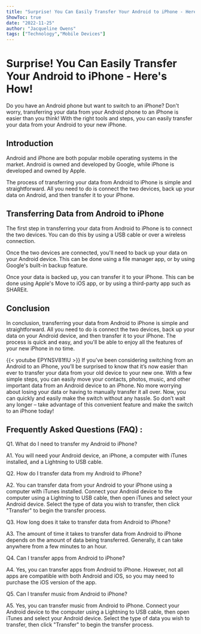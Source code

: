 ```yaml
---
title: "Surprise! You Can Easily Transfer Your Android to iPhone - Here's How!"
ShowToc: true 
date: "2022-11-25"
author: "Jacqueline Owens" 
tags: ["Technology","Mobile Devices"]
---
```

# Surprise! You Can Easily Transfer Your Android to iPhone - Here's How!

Do you have an Android phone but want to switch to an iPhone? Don't worry, transferring your data from your Android phone to an iPhone is easier than you think! With the right tools and steps, you can easily transfer your data from your Android to your new iPhone.

## Introduction

Android and iPhone are both popular mobile operating systems in the market. Android is owned and developed by Google, while iPhone is developed and owned by Apple.

The process of transferring your data from Android to iPhone is simple and straightforward. All you need to do is connect the two devices, back up your data on Android, and then transfer it to your iPhone.

## Transferring Data from Android to iPhone

The first step in transferring your data from Android to iPhone is to connect the two devices. You can do this by using a USB cable or over a wireless connection.

Once the two devices are connected, you'll need to back up your data on your Android device. This can be done using a file manager app, or by using Google's built-in backup feature.

Once your data is backed up, you can transfer it to your iPhone. This can be done using Apple's Move to iOS app, or by using a third-party app such as SHAREit.

## Conclusion

In conclusion, transferring your data from Android to iPhone is simple and straightforward. All you need to do is connect the two devices, back up your data on your Android device, and then transfer it to your iPhone. The process is quick and easy, and you'll be able to enjoy all the features of your new iPhone in no time.

{{< youtube EPYNSV81fIU >}} 
If you’ve been considering switching from an Android to an iPhone, you’ll be surprised to know that it’s now easier than ever to transfer your data from your old device to your new one. With a few simple steps, you can easily move your contacts, photos, music, and other important data from an Android device to an iPhone. No more worrying about losing your data or having to manually transfer it all over. Now, you can quickly and easily make the switch without any hassle. So don’t wait any longer – take advantage of this convenient feature and make the switch to an iPhone today!

## Frequently Asked Questions (FAQ) :
Q1. What do I need to transfer my Android to iPhone?

A1. You will need your Android device, an iPhone, a computer with iTunes installed, and a Lightning to USB cable.

Q2. How do I transfer data from my Android to iPhone?

A2. You can transfer data from your Android to your iPhone using a computer with iTunes installed. Connect your Android device to the computer using a Lightning to USB cable, then open iTunes and select your Android device. Select the type of data you wish to transfer, then click "Transfer" to begin the transfer process.

Q3. How long does it take to transfer data from Android to iPhone?

A3. The amount of time it takes to transfer data from Android to iPhone depends on the amount of data being transferred. Generally, it can take anywhere from a few minutes to an hour.

Q4. Can I transfer apps from Android to iPhone?

A4. Yes, you can transfer apps from Android to iPhone. However, not all apps are compatible with both Android and iOS, so you may need to purchase the iOS version of the app.

Q5. Can I transfer music from Android to iPhone?

A5. Yes, you can transfer music from Android to iPhone. Connect your Android device to the computer using a Lightning to USB cable, then open iTunes and select your Android device. Select the type of data you wish to transfer, then click "Transfer" to begin the transfer process.


